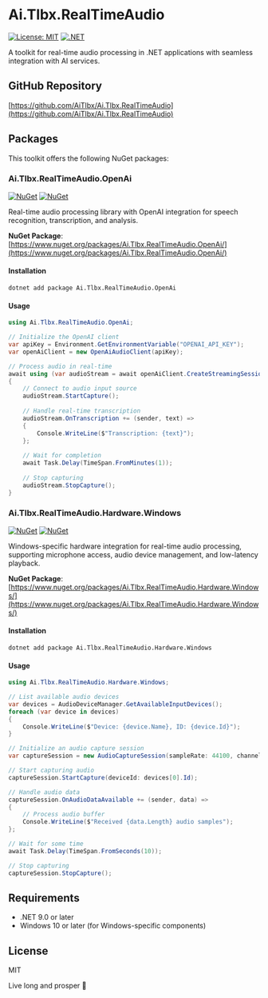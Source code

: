 # Ai.Tlbx.RealTimeAudio

[![License: MIT](https://img.shields.io/badge/License-MIT-yellow.svg)](https://opensource.org/licenses/MIT)
[![.NET](https://img.shields.io/badge/.NET-9.0-blue.svg)](https://dotnet.microsoft.com/download)

A toolkit for real-time audio processing in .NET applications with seamless integration with AI services.

## GitHub Repository

[https://github.com/AiTlbx/Ai.Tlbx.RealTimeAudio](https://github.com/AiTlbx/Ai.Tlbx.RealTimeAudio)

## Packages

This toolkit offers the following NuGet packages:

### Ai.Tlbx.RealTimeAudio.OpenAi

[![NuGet](https://img.shields.io/nuget/v/Ai.Tlbx.RealTimeAudio.OpenAi.svg)](https://www.nuget.org/packages/Ai.Tlbx.RealTimeAudio.OpenAi/)
[![NuGet](https://img.shields.io/nuget/dt/Ai.Tlbx.RealTimeAudio.OpenAi.svg)](https://www.nuget.org/packages/Ai.Tlbx.RealTimeAudio.OpenAi/)

Real-time audio processing library with OpenAI integration for speech recognition, transcription, and analysis.

**NuGet Package**: [https://www.nuget.org/packages/Ai.Tlbx.RealTimeAudio.OpenAi/](https://www.nuget.org/packages/Ai.Tlbx.RealTimeAudio.OpenAi/)

#### Installation

```
dotnet add package Ai.Tlbx.RealTimeAudio.OpenAi
```

#### Usage

```csharp
using Ai.Tlbx.RealTimeAudio.OpenAi;

// Initialize the OpenAI client
var apiKey = Environment.GetEnvironmentVariable("OPENAI_API_KEY");
var openAiClient = new OpenAiAudioClient(apiKey);

// Process audio in real-time
await using (var audioStream = await openAiClient.CreateStreamingSessionAsync())
{
    // Connect to audio input source
    audioStream.StartCapture();
    
    // Handle real-time transcription
    audioStream.OnTranscription += (sender, text) =>
    {
        Console.WriteLine($"Transcription: {text}");
    };
    
    // Wait for completion
    await Task.Delay(TimeSpan.FromMinutes(1));
    
    // Stop capturing
    audioStream.StopCapture();
}
```

### Ai.Tlbx.RealTimeAudio.Hardware.Windows

[![NuGet](https://img.shields.io/nuget/v/Ai.Tlbx.RealTimeAudio.Hardware.Windows.svg)](https://www.nuget.org/packages/Ai.Tlbx.RealTimeAudio.Hardware.Windows/)
[![NuGet](https://img.shields.io/nuget/dt/Ai.Tlbx.RealTimeAudio.Hardware.Windows.svg)](https://www.nuget.org/packages/Ai.Tlbx.RealTimeAudio.Hardware.Windows/)

Windows-specific hardware integration for real-time audio processing, supporting microphone access, audio device management, and low-latency playback.

**NuGet Package**: [https://www.nuget.org/packages/Ai.Tlbx.RealTimeAudio.Hardware.Windows/](https://www.nuget.org/packages/Ai.Tlbx.RealTimeAudio.Hardware.Windows/)

#### Installation

```
dotnet add package Ai.Tlbx.RealTimeAudio.Hardware.Windows
```

#### Usage

```csharp
using Ai.Tlbx.RealTimeAudio.Hardware.Windows;

// List available audio devices
var devices = AudioDeviceManager.GetAvailableInputDevices();
foreach (var device in devices)
{
    Console.WriteLine($"Device: {device.Name}, ID: {device.Id}");
}

// Initialize an audio capture session
var captureSession = new AudioCaptureSession(sampleRate: 44100, channels: 1);

// Start capturing audio
captureSession.StartCapture(deviceId: devices[0].Id);

// Handle audio data
captureSession.OnAudioDataAvailable += (sender, data) =>
{
    // Process audio buffer
    Console.WriteLine($"Received {data.Length} audio samples");
};

// Wait for some time
await Task.Delay(TimeSpan.FromSeconds(10));

// Stop capturing
captureSession.StopCapture();
```

## Requirements

- .NET 9.0 or later
- Windows 10 or later (for Windows-specific components)

## License

MIT 



Live long and prosper 🖖
